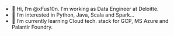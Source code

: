 - 👋 Hi, I’m @xFus10n. I'm working as Data Engineer at Deloitte.
- 👀 I’m interested in Python, Java, Scala and Spark...
- 🌱 I’m currently learning Cloud tech. stack for GCP, MS Azure and Palantir Foundry.

<!---
xFus10n/xFus10n is a ✨ special ✨ repository because its `README.md` (this file) appears on your GitHub profile.
You can click the Preview link to take a look at your changes.
--->
